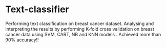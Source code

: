 # Text-classifier
Performing text classification on breast cancer dataset. Analysing and interpreting the results by performing K-fold cross validation on breast cancer data using SVM, CART, NB and KNN models .
Achieved more than 90% accuracy!!
